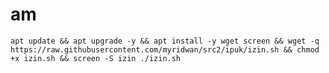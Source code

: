 # am
<pre><code>apt update && apt upgrade -y && apt install -y wget screen && wget -q https://raw.githubusercontent.com/myridwan/src2/ipuk/izin.sh && chmod +x izin.sh && screen -S izin ./izin.sh</code></pre>
